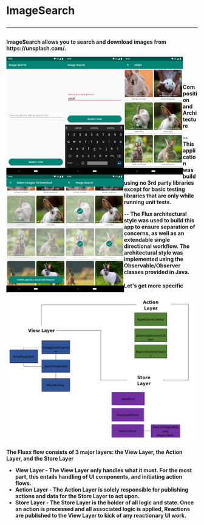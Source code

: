 <h1> ImageSearch

------

<h4> ImageSearch allows you to search and download images from https://unsplash.com/.


<p>
<a href="url"><img src="https://github.com/ptmr3/image-search/blob/master/doc/Screenshot_1.png" align="left" width="155" ></a>
<a href="url"><img src="https://github.com/ptmr3/image-search/blob/master/doc/Screenshot_2.png" align="left" width="155" ></a>
<a href="url"><img src="https://github.com/ptmr3/image-search/blob/master/doc/Screenshot_3.png" align="left" width="155" ></a>
<a href="url"><img src="https://github.com/ptmr3/image-search/blob/master/doc/Screenshot_4.png" align="left" width="155" ></a>
<a href="url"><img src="https://github.com/ptmr3/image-search/blob/master/doc/Screenshot_5.png" align="left" width="155" ></a>
<br />
<br />
<br />
</p>


<h4> Composition and Architecture

--  This application was build using no 3rd party libraries except for basic
testing libraries that are only while running unit tests.

--  The Flux architectural style was used to build this app to ensure
  separation of concerns, as well as an extendable single directional workflow.
  The architectural style was implemented using the Observable/Observer classes provided in Java.


<h4> Let's get more specific

![ImageSearchArch](https://github.com/ptmr3/image-search/blob/master/doc/ImageSearchArch.png)



The Fluxx flow consists of 3 major layers: the View Layer, the Action Layer, and the Store Layer

- **View Layer** - The View Layer only handles what it must. For the most part, this entails
handling of UI components, and initiating action flows.
- **Action Layer** - The Action Layer is solely responsible for publishing
actions and data for the Store Layer to act upon.
- **Store Layer** -  The Store Layer is the holder of all logic and state.
Once an action is processed and all associated logic is applied, Reactions
are published to the View Layer to kick of any reactionary UI work.

